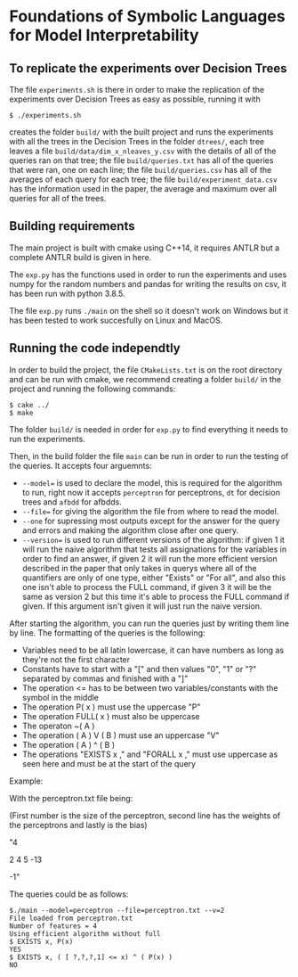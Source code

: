 # Foundations of Symbolic Languages for Model Interpretability

## To replicate the experiments over Decision Trees

The file `experiments.sh` is there in order to make the replication of the experiments over Decision Trees as easy as possible, running it with
```
$ ./experiments.sh
```
creates the folder `build/` with the built project and runs the experiments with all the trees in the Decision Trees in the folder `dtrees/`, each tree leaves a file `build/data/dim_x_nleaves_y.csv` with the details of all of the queries ran on  that tree; the file `build/queries.txt` has all of the queries that were ran, one on each line; the file `build/queries.csv` has all of the averages of each query for each tree; the file `build/experiment_data.csv` has the information used in the paper, the average and maximum over all queries for all of the trees.

## Building requirements

The main project is built with cmake using C++14, it requires ANTLR but a complete ANTLR build is given in here.

The `exp.py` has the functions used in order to run the experiments and uses numpy for the random numbers and pandas for writing the results on csv, it has been run with python 3.8.5.

The file `exp.py` runs `./main` on the shell so it doesn't work on Windows but it has been tested to work succesfully on Linux and MacOS.

## Running the code independtly

In order to build the project, the file `CMakeLists.txt` is on the root directory and can be run with cmake, we recommend creating a folder `build/` in the project and running the following commands:
```
$ cake ../
$ make
```
The folder `build/` is needed in order for `exp.py` to find everything it needs to run the experiments.

Then, in the build folder the file `main` can be run in order to run the testing of the queries. It accepts four arguemnts:

* `--model=` is used to declare the model, this is required for the algorithm to run, right now it accepts `perceptron` for perceptrons, `dt` for decision trees and `afbdd` for afbdds.
* `--file=` for giving the algorithm the file from where to read the model.
* `--one` for supressing most outputs except for the answer for the query and errors and making the algorithm close after one query.
* `--version=` is used to run different versions of the algorithm: if given 1 it will run the naive algorithm that tests all assignations for the variables in order to find an answer, if given 2 it will run the more efficient version described in the paper that only takes in querys where all of the quantifiers are only of one type, either "Exists" or "For all", and also this one isn't able to process the FULL command, if given 3 it will be the same as version 2 but this time it's able to process the FULL command if given. If this argument isn't given it will just run the naive version.

After starting the algorithm, you can run the queries just by writing them line by line. The formatting of the queries is the following:

* Variables need to be all latin lowercase, it can have numbers as long as they're not the first character
* Constants have to start with a "[" and then values "0", "1" or "?" separated by commas and finished with a "]"
* The operation <= has to be between two variables/constants with the symbol in the middle
* The operation P( x ) must use the uppercase "P" 
* The operation FULL( x ) must also be uppercase
* The operaton ~( A )
* The operation ( A ) V ( B ) must use an uppercase "V"
* The operation ( A ) ^ ( B )
* The operations "EXISTS x ," and "FORALL x ," must use uppercase as seen here and must be at the start of the query

Example:

With the perceptron.txt file being:

(First number is the size of the perceptron, second line has the weights of the perceptrons and lastly is the bias)

"4

2 4 5 -13

-1"

The queries could be as follows:

```
$./main --model=perceptron --file=perceptron.txt --v=2
File loaded from perceptron.txt
Number of features = 4
Using efficient algorithm without full
$ EXISTS x, P(x)
YES
$ EXISTS x, ( [ ?,?,?,1] <= x) ^ ( P(x) )
NO
```
